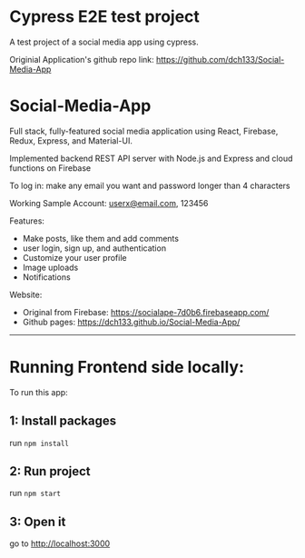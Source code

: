 # Cypress E2E test project
A test project of a social media app using cypress. 

Originial Application's github repo link:
https://github.com/dch133/Social-Media-App

# Social-Media-App
Full stack, fully-featured social media application using React, Firebase, Redux, Express, and Material-UI.  

Implemented backend REST API server with Node.js and Express and cloud functions on Firebase

To log in: make any email you want and password longer than 4 characters

Working Sample Account: userx@email.com, 123456

Features:
- Make posts, like them and add comments
- user login, sign up, and authentication
- Customize your user profile
- Image uploads
- Notifications

Website:
- Original from Firebase: https://socialape-7d0b6.firebaseapp.com/
- Github pages: https://dch133.github.io/Social-Media-App/

-------------------------------------------------
# Running Frontend side locally:

To run this app:
## 1: Install packages

run `npm install`

## 2: Run project

run `npm start`

## 3: Open it

go to [http://localhost:3000](http://localhost:3000)

